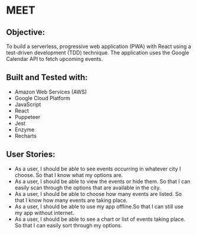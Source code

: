 # MEET

## Objective: 
To build a serverless, progressive web application (PWA) with React using a
test-driven development (TDD) technique. The application uses the Google
Calendar API to fetch upcoming events.

## Built and Tested with:
- Amazon Web Services (AWS)
- Google Cloud Platform
- JavaScript
- React
- Puppeteer
- Jest
- Enzyme
- Recharts

## User Stories:

* As a user, I should be able to see events occurring in whatever city I choose. So that I know what my options are.<br>
* As a user, I should be able to view the events or hide them. So that I can easily scan through the options that are available in the city.<br>
* As a user, I should be able to choose how many events are listed. So that I know how many events are taking place.
* As a user, I should be able to use my app offline.So that I can still use my app without internet.
* As a user, I should be able to see a chart or list of events taking place. So that I can easily sort through my options.

